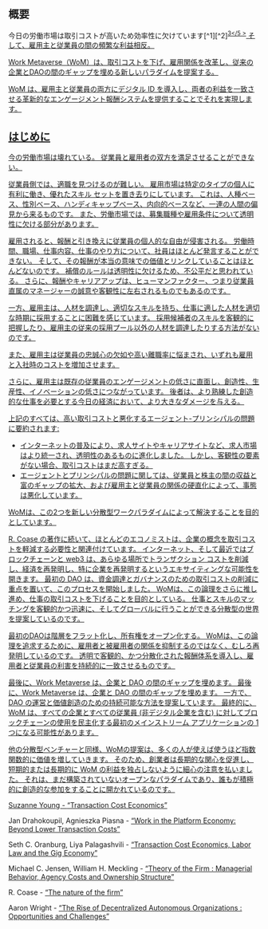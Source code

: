 

## 概要

今日の労働市場は取引コストが高いため効率性に欠けています[^1][^2]<sup id="fnref:3"><a href="#fn:3" class="footnote-ref">3</5 ></sup> そして、雇用主と従業員の間の頻繁な利益相反。</p> 

<p spaces-before="0">
  Work Metaverse（WoM）は、取引コストを下げ、雇用関係を改革し、従来の企業とDAOの間のギャップを埋める新しいパラダイムを提案する。
</p>

<p spaces-before="0">
  WoM は、雇用主と従業員の両方にデジタル ID を導入し、両者の利益を一致させる革新的なエンゲージメント報酬システムを提供することでそれを実現します。
</p>

<h2 spaces-before="0">
  はじめに
</h2>

<p spaces-before="0">
  今の労働市場は壊れている。 従業員と雇用者の双方を満足させることができない。
</p>

<p spaces-before="0">
  従業員側では、適職を見つけるのが難しい。 雇用市場は特定のタイプの個人に有利に働き、優れたスキル セットを置き去りにしています。 これは、人種ベース、性別ベース、ハンディキャップベース、内向的ベースなど、一連の人間の偏見から来るものです。 また、労働市場では、募集職種や雇用条件について透明性に欠ける部分があります。
</p>

<p spaces-before="0">
  雇用されると、報酬と引き換えに従業員の個人的な自由が侵害される。 労働時間、職場、仕事内容、仕事のやり方について、社員はほとんど発言することができない。 そして、その報酬が本当の意味での価値とリンクしていることはほとんどないのです。 補償のルールは透明性に欠けるため、不公平だと思われている。 さらに、報酬やキャリアアップは、ヒューマンファクター、つまり従業員直属のマネージャーの誠意や客観性に左右されるものでもあるのです。
</p>

<p spaces-before="0">
  一方、雇用主は、人材を調達し、適切なスキルを持ち、仕事に適した人材を適切な時期に採用することに困難を感じています。 採用候補者のスキルを客観的に把握したり、雇用主の従来の採用プール以外の人材を調達したりする方法がないのです。
</p>

<p spaces-before="0">
  また、雇用主は従業員の忠誠心の欠如や高い離職率に悩まされ、いずれも雇用と入社時のコストを増加させます。
</p>

<p spaces-before="0">
  さらに、雇用主は既存の従業員のエンゲージメントの低さに直面し、創造性、生産性、イノベーションの低さにつながっています。 後者は、より熟練した創造的な仕事を必要とする今日の経済において、より大きなダメージを与える。
</p>

<p spaces-before="0">
  上記のすべては、高い取引コストと悪化するエージェント-プリンシパルの問題に要約されます<fnref target="4" />:
</p>

<ul>
  <li>
    インターネットの普及により、求人サイトやキャリアサイトなど、求人市場はより統一され、透明性のあるものに進化しました。 しかし、客観性の要素がない場合、取引コストはまだ高すぎる。
  </li>
  <li>
    エージェントとプリンシパルの問題に関しては、従業員と株主の間の収益と富のギャップの拡大、および雇用主と従業員の関係の硬直化によって、事態は悪化しています。
  </li>
</ul>

<p spaces-before="0">
  WoMは、この2つを新しい分散型ワークパラダイムによって解決することを目的としています。
</p>

<p spaces-before="0">
  R. Coase の著作<fnref target="5" />に続いて、ほとんどのエコノミストは、企業の概念を取引コストを軽減する必要性と関連付けています。 インターネット、そして最近ではブロックチェーンと web3 は、あらゆる場所でトランザクション コストを削減し、経済を再発明し、特に企業を再発明するというエキサイティングな可能性を開きます。 最初の DAO<fnref target="6" /> は、資金調達とガバナンスのための取引コストの削減に重点を置いて、このプロセスを開始しました。 WoMは、この論理をさらに推し進め、仕事の取引コストを下げることを目的としている。 仕事とスキルのマッチングを客観的かつ迅速に、そしてグローバルに行うことができる分散型の世界を提案しているのです。
</p>

<p spaces-before="0">
  最初のDAOは階層をフラット化し、所有権をオープン化する。 WoMは、この論理を追求するために、雇用者と被雇用者の関係を抑制するのではなく、むしろ再発明しているのです。 透明で客観的、かつ分散化された報酬体系を導入し、雇用者と従業員の利害を持続的に一致させるものです。
</p>

<p spaces-before="0">
  最後に、Work Metaverse は、企業と DAO の間のギャップを埋めます。 最後に、Work Metaverse は、企業と DAO の間のギャップを埋めます。 一方で、DAO の運営と価値創造のための持続可能な方法を提案しています。 最終的に、WoM は、すべての企業とすべての従業員 (非デジタル企業を含む) に対してブロックチェーンの使用を民主化する最初のメインストリーム アプリケーションの 1 つになる可能性があります。
</p>

<p spaces-before="0">
  他の分散型ベンチャーと同様、WoMの提案は、多くの人が使えば使うほど指数関数的に価値を増していきます。 そのため、創業者は長期的な関心を促進し、短期的または長期的に WoM の利益を独占しないように細心の注意を払いました。 それは、まだ構築されていないオープンなパラダイムであり、誰もが積極的に創造的な参加をすることに開かれているのです。
</p>

<footnotes>
  <fn name="1" spaces-before="0">
    <p spaces-before="0">
      Suzanne Young - <a href="https://www.academia.edu/24703426/Transaction_Cost_Economics">“Transaction Cost Economics”</a>
    </p>
  </fn>
  
  <fn name="2" spaces-before="0">
    <p spaces-before="0">
      Jan Drahokoupil, Agnieszka Piasna - <a href="https://www.intereconomics.eu/contents/year/2017/number/6/article/work-in-the-platform-economy-beyond-lower-transaction-costs.html">“Work in the Platform Economy: Beyond Lower Transaction Costs”</a>
    </p>
  </fn>
  
  <fn name="3" spaces-before="0">
    <p spaces-before="0">
      Seth C. Oranburg, Liya Palagashvili - <a href="https://dsc.duq.edu/cgi/viewcontent.cgi?article=1115&context=law-faculty-scholarship">“Transaction Cost Economics, Labor Law and the Gig Economy”</a>
    </p>
  </fn>
  
  <fn name="4" spaces-before="0">
    <p spaces-before="0">
      Michael C. Jensen, William H. Meckling - <a href="https://www.sfu.ca/~wainwrig/Econ400/jensen-meckling.pdf">“Theory of the Firm : Managerial Behavior, Agency Costs and Ownership Structure”</a>
    </p>
  </fn>
  
  <fn name="5" spaces-before="0">
    <p spaces-before="0">
      R. Coase - <a href="http://econdse.org/wp-content/uploads/2014/09/firm-coase.pdf">“The nature of the firm”</a>
    </p>
  </fn>
  
  <fn name="6" spaces-before="0">
    <p spaces-before="0">
      Aaron Wright - <a href="https://stanford-jblp.pubpub.org/pub/rise-of-daos/release/1">“The Rise of Decentralized Autonomous Organizations : Opportunities and Challenges”</a>
    </p>
  </fn>
</footnotes>

